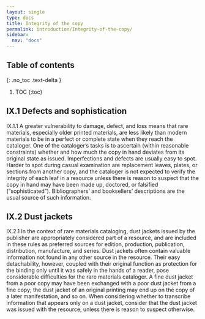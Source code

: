 ```yaml
---
layout: single
type: docs
title: Integrity of the copy
permalink: introduction/Integrity-of-the-copy/
sidebar:
  nav: "docs"
---
```


## Table of contents
{: .no_toc .text-delta }

1. TOC
{:toc}

## IX.1 Defects and sophistication

<a name="IX.1.1">IX.1.1</a> A greater vulnerability to damage, defect, and loss means that rare materials, especially older printed materials, are less likely than modern materials to be in a perfect or complete state when they reach the cataloger. One of the cataloger’s tasks is to ascertain (within reasonable constraints) whether and how much the copy in hand deviates from its original state as issued. Imperfections and defects are usually easy to spot. Harder to spot during casual examination are replacement leaves, plates, or sections from another copy, and the cataloger is not expected to verify the integrity of each leaf in a resource unless there is reason to suspect that the copy in hand may have been made up, doctored, or falsified (“sophisticated”). Bibliographers’ and booksellers’ descriptions are the usual source of such information.

## IX.2 Dust jackets

<a name="IX.2.1">IX.2.1</a> In the context of rare materials cataloging, dust jackets issued by the publisher are appropriately considered part of a resource, and are included in these rules as preferred sources for edition, production, publication, distribution, manufacture, and series. Dust jackets often contain valuable information not found in any other source in the resource. Their easy detachability, however, coupled with their original function as protection for the binding only until it was safely in the hands of a reader, pose considerable difficulties for the rare materials cataloger. A fine dust jacket from a poor copy may have been exchanged with a poor dust jacket from a fine copy; the dust jacket of an original printing may end up on the copy of a later manifestation, and so on. When considering whether to transcribe information that appears only on a dust jacket, consider that the dust jacket was issued with the resource, unless there is reason to suspect otherwise.

